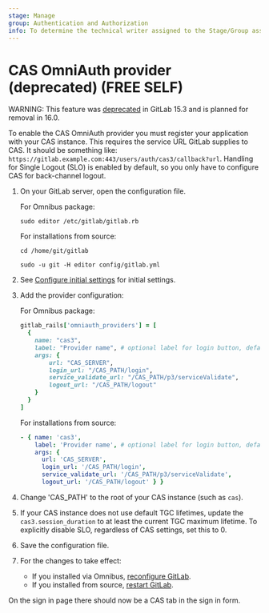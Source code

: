 ```yaml
---
stage: Manage
group: Authentication and Authorization
info: To determine the technical writer assigned to the Stage/Group associated with this page, see https://about.gitlab.com/handbook/product/ux/technical-writing/#assignments
---
```


# CAS OmniAuth provider (deprecated) **(FREE SELF)**

WARNING:
This feature was [deprecated](https://gitlab.com/gitlab-org/gitlab/-/issues/369127) in GitLab 15.3 and is planned for
removal in 16.0.

To enable the CAS OmniAuth provider you must register your application with your
CAS instance. This requires the service URL GitLab supplies to CAS. It should be
something like: `https://gitlab.example.com:443/users/auth/cas3/callback?url`.
Handling for Single Logout (SLO) is enabled by default, so you only have to
configure CAS for back-channel logout.

1. On your GitLab server, open the configuration file.

   For Omnibus package:

   ```shell
   sudo editor /etc/gitlab/gitlab.rb
   ```

   For installations from source:

   ```shell
   cd /home/git/gitlab

   sudo -u git -H editor config/gitlab.yml
   ```

1. See [Configure initial settings](omniauth.md#configure-initial-settings) for initial settings.

1. Add the provider configuration:

   For Omnibus package:

   ```ruby
   gitlab_rails['omniauth_providers'] = [
     {
       name: "cas3",
       label: "Provider name", # optional label for login button, defaults to "Cas3"
       args: {
           url: "CAS_SERVER",
           login_url: "/CAS_PATH/login",
           service_validate_url: "/CAS_PATH/p3/serviceValidate",
           logout_url: "/CAS_PATH/logout"
       }
     }
   ]
   ```

   For installations from source:

   ```yaml
   - { name: 'cas3',
       label: 'Provider name', # optional label for login button, defaults to "Cas3"
       args: {
         url: 'CAS_SERVER',
         login_url: '/CAS_PATH/login',
         service_validate_url: '/CAS_PATH/p3/serviceValidate',
         logout_url: '/CAS_PATH/logout' } }
   ```

1. Change 'CAS_PATH' to the root of your CAS instance (such as `cas`).

1. If your CAS instance does not use default TGC lifetimes, update the `cas3.session_duration` to at least the current TGC maximum lifetime. To explicitly disable SLO, regardless of CAS settings, set this to 0.

1. Save the configuration file.

1. For the changes to take effect:
   - If you installed via Omnibus, [reconfigure GitLab](../administration/restart_gitlab.md#omnibus-gitlab-reconfigure).
   - If you installed from source, [restart GitLab](../administration/restart_gitlab.md#installations-from-source).

On the sign in page there should now be a CAS tab in the sign in form.
